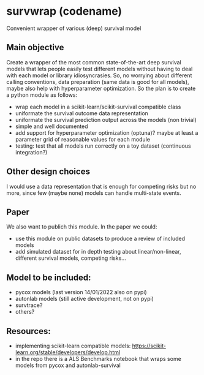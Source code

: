 # survwrap (codename)
Convenient wrapper of various (deep) survival model

## Main objective
Create a wrapper of the most common state-of-the-art deep survival models that lets people easily test different models without having to deal with each model or library idiosyncrasies. So, no worrying about different calling conventions, data preparation (same data is good for all models), maybe also help with hyperparameter optimization.
So the plan is to create a python module as follows:
- wrap each model in a scikit-learn/scikit-survival compatible class
- uniformate the survival outcome data representation
- uniformate the survival prediction output across the models (non trivial)
- simple and well documented
- add support for hyperparameter optimization (optuna)? maybe at least a parameter grid of reasonable values for each module
- testing: test that all models run correctly on a toy dataset (continuous integration?)

## Other design choices
I would use a data representation that is enough for competing risks but no more, since few (maybe none) models can handle multi-state events.

## Paper
We also want to publich this module. In the paper we could:
- use this module on public datasets to produce a review of included models
- add simulated dataset for in depth testing about linear/non-linear, different survival models, competing risks...

## Model to be included:
- pycox models (last version 14/01/2022 also on pypi)
- autonlab models (still active development, not on pypi)
- survtrace?
- others?

## Resources:
- implementing scikit-learn compatible models: https://scikit-learn.org/stable/developers/develop.html
- in the repo there is a ALS Benchmarks notebook that wraps some models from pycox and autonlab-survival

